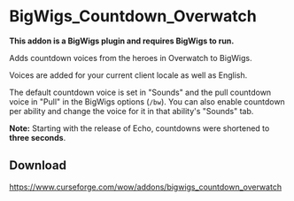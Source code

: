 # BigWigs_Countdown_Overwatch

**This addon is a BigWigs plugin and requires BigWigs to run.**

Adds countdown voices from the heroes in Overwatch to BigWigs.

Voices are added for your current client locale as well as English.

The default countdown voice is set in "Sounds" and the pull countdown voice in
"Pull" in the BigWigs options (`/bw`). You can also enable countdown per
ability and change the voice for it in that ability's "Sounds" tab.

**Note:** Starting with the release of Echo, countdowns were shortened to
**three seconds**.

## Download

<https://www.curseforge.com/wow/addons/bigwigs_countdown_overwatch>
